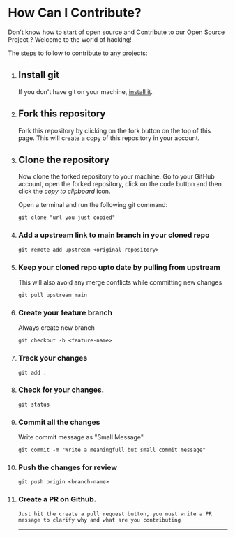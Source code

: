 # How Can I Contribute?

Don't know how to start of open source and Contribute to our Open Source Project ? Welcome to the world of hacking!

The steps to follow to contribute to any projects:

1.  ## Install git
     
    If you don't have git on your machine, [install it](https://help.github.com/articles/set-up-git/).

2.  ## Fork this repository

    Fork this repository by clicking on the fork button on the top of this page.
    This will create a copy of this repository in your account.

3.  ## Clone the repository

    Now clone the forked repository to your machine. Go to your GitHub account, open the forked repository, click on the code button and then click the _copy to clipboard_ icon.

    Open a terminal and run the following git command:

    ```
    git clone "url you just copied"
    ```

4.  ### Add a upstream link to main branch in your cloned repo
    ```
    git remote add upstream <original repository>
    ```
5.  ### Keep your cloned repo upto date by pulling from upstream
    This will also avoid any merge conflicts while committing new changes
    ```
    git pull upstream main
    ```
6.  ### Create your feature branch
    Always create new branch
    ```
    git checkout -b <feature-name>
    ```
7.  ### Track your changes
    ```
    git add .
    ```
8.  ### Check for your changes.
    ```
    git status
    ```
9.  ### Commit all the changes
    Write commit message as "Small Message"
    ```
    git commit -m "Write a meaningfull but small commit message"
    ```
10. ### Push the changes for review
    ```
    git push origin <branch-name>
    ```
11. ### Create a PR on Github.
        Just hit the create a pull request button, you must write a PR message to clarify why and what are you contributing
    <hr>
